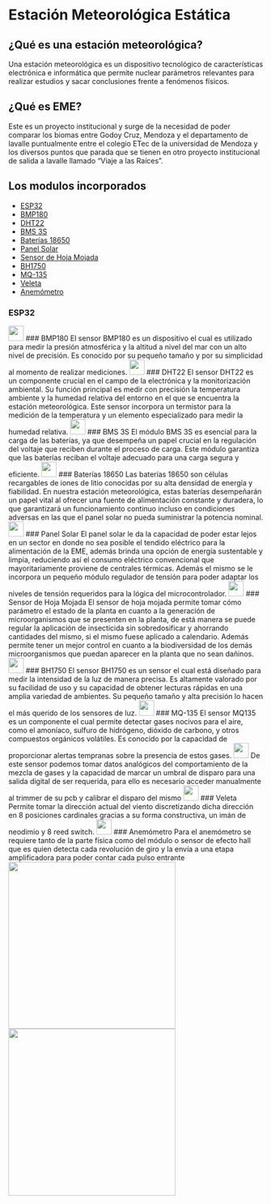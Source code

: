 # Estación Meteorológica Estática
## ¿Qué es una estación meteorológica?
Una estación meteorológica es un dispositivo tecnológico de características electrónica e informática que permite nuclear parámetros relevantes para realizar estudios y sacar conclusiones frente a fenómenos físicos.
## ¿Qué es EME?
Este es un proyecto institucional y surge de la necesidad de poder comparar los biomas entre Godoy Cruz, Mendoza y el departamento de lavalle puntualmente entre el colegio ETec de la universidad de Mendoza y los diversos puntos que parada que se tienen en otro proyecto institucional de salida a lavalle llamado “Viaje a las Raíces”.
## Los modulos incorporados

  - [ESP32](#ESP32)
  - [BMP180](#BMP180)
  - [DHT22](#DHT22)
  - [BMS 3S](#BMS-3S)
  - [Baterías 18650](#Baterías-18650)
  - [Panel Solar](#Panel-Solar)
  - [Sensor de Hoja Mojada](#Sensor-de-Hoja-Mojada)
  - [BH1750](#BH1750)
  - [MQ-135](#MQ-135)
  - [Veleta](#Veleta)
  - [Anemómetro](#Anemómetro)
    
### ESP32
<img src= "" width="30px">
### BMP180
El sensor BMP180 es un dispositivo el cual es utilizado para medir la presión atmosférica y la altitud a nivel del mar con un alto nivel de precisión. Es conocido por su pequeño tamaño y por su simplicidad al momento de realizar mediciones. 
<img src= "" width="30px">
### DHT22
El sensor DHT22 es un componente crucial en el campo de la electrónica y la monitorización ambiental. 
Su función principal es medir con precisión la temperatura ambiente y la humedad relativa del entorno en el que se encuentra la estación meteorológica. Este sensor incorpora un termistor para la medición de la temperatura y un elemento especializado para medir la humedad relativa.
<img src= "" width="30px">
### BMS 3S
El módulo BMS 3S es esencial para la carga de las baterías, ya que desempeña un papel crucial en la regulación del voltaje que reciben durante el proceso de carga. Este módulo garantiza que las baterías reciban el voltaje adecuado para una carga segura y eficiente.
<img src= "" width="30px">
### Baterías 18650
Las baterías 18650 son células recargables de iones de litio conocidas por su alta densidad de energía y fiabilidad. En nuestra estación meteorológica, estas baterías desempeñarán un papel vital al ofrecer una fuente de alimentación constante y duradera, lo que garantizará un funcionamiento continuo incluso en condiciones adversas en las que el panel solar no pueda suministrar la potencia nominal.
<img src= "" width="30px">
### Panel Solar
El panel solar le da la capacidad de poder estar lejos en un sector en donde no sea posible el tendido eléctrico para la alimentación de la EME, además brinda una opción de energía sustentable y limpia, reduciendo así el consumo eléctrico convencional que mayoritariamente proviene de centrales térmicas.
Además el mismo se le incorpora un pequeño módulo regulador de tensión para poder adaptar los niveles de tensión requeridos para la lógica del microcontrolador.
<img src= "" width="30px">
### Sensor de Hoja Mojada
El sensor de hoja mojada permite tomar cómo parámetro el estado de la planta en cuanto a la generación de microorganismos que se presenten en la planta, de está manera se puede regular la aplicación de insecticida sin sobredosificar y ahorrando cantidades del mismo, si el mismo fuese aplicado a calendario. Además permite tener un mejor control en cuanto a la biodiversidad de los demás microorganismos que puedan aparecer en la planta que no sean dañinos. 
<img src= "" width="30px">
### BH1750
El sensor BH1750 es un sensor el cual está diseñado para medir la intensidad de la luz de manera precisa. Es altamente valorado por su facilidad de uso y su capacidad de obtener lecturas rápidas en una amplia variedad de ambientes. Su pequeño tamaño y alta precisión lo hacen el más querido de los sensores de luz.
<img src= "" width="30px">
### MQ-135
El sensor MQ135 es un componente el cual permite detectar gases nocivos para el aire, como el amoníaco, sulfuro de hidrógeno, dióxido de carbono, y otros compuestos orgánicos volátiles. Es conocido por la capacidad de proporcionar alertas tempranas sobre la presencia de estos gases.
<img src= "" width="30px">
De este sensor podemos tomar datos analógicos del comportamiento de la mezcla de gases y la capacidad de marcar un umbral de disparo para una salida digital de ser requerida, para ello es necesario acceder manualmente al trimmer de su pcb y calibrar el disparo del mismo
<img src= "" width="30px">
### Veleta
Permite tomar la dirección actual del viento discretizando dicha dirección en 8 posiciones cardinales gracias a su forma constructiva, un imán de neodimio y 8 reed switch.
<img src= "" width="30px">
### Anemómetro 
Para el anemómetro se requiere tanto de la parte física como del módulo o sensor de efecto hall que es quien detecta cada revolución de giro y la envía a una etapa amplificadora para poder contar cada pulso entrante 
<img src= "https://tienda.ityt.com.ar/10545-large_default/ky035-sensor-efecto-hall-analogico-49e-ss49e-arduino-itytarg.jpg" width="330px"> <img src= "https://www.automatismos-mdq.com.ar/blog/wp-content/uploads/2021/01/05.-Modelo-terminado.jpg" width="330px">

